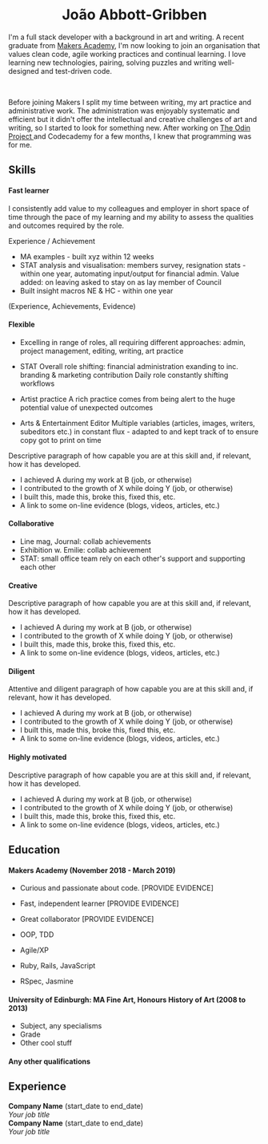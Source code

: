 <h1 align="center">João Abbott-Gribben</h1>
<p>I'm a full stack developer with a background in art and writing. A recent graduate from <a href="https://makers.tech/hire/">Makers Academy</a>, I'm now looking to join an organisation that values clean code, agile working practices and continual learning. I love learning new technologies, pairing, solving puzzles and writing well-designed and test-driven code.</p>
<br>
<p>Before joining Makers I split my time between writing, my art practice and administrative work. The administration was enjoyably systematic and efficient but it didn't offer the intellectual and creative challenges of art and writing, so I started to look for something new. After working on <a href=https://www.theodinproject.com/courses>The Odin Project </a> and Codecademy for a few months, I knew that programming was for me.</p>

## Skills



#### Fast learner

I consistently add value to my colleagues and employer in short space of time through the pace of my learning and my ability to assess the qualities and outcomes required by the role. 

Experience / Achievement
- MA examples - built xyz within 12 weeks  
- STAT analysis and visualisation: members survey, resignation stats - within one year, automating input/output for financial admin. Value added: on leaving asked to stay on as lay member of Council 
- Built insight macros NE & HC - within one year 

(Experience, Achievements, Evidence)

#### Flexible
- Excelling in range of roles, all requiring different approaches: admin, project management, editing, writing, art practice 

- STAT
Overall role shifting: financial administration exanding to inc. branding & marketing contribution
Daily role constantly shifting workflows

- Artist practice
A rich practice comes from being alert to the huge potential value of unexpected outcomes

- Arts & Entertainment Editor
Multiple variables (articles, images, writers, subeditors etc.) in constant flux - adapted to and kept track of to ensure copy got to print on time

Descriptive paragraph of how capable you are at this skill and, if relevant, how it has developed.

- I achieved A during my work at B (job, or otherwise)
- I contributed to the growth of X while doing Y (job, or otherwise)
- I built this, made this, broke this, fixed this, etc.
- A link to some on-line evidence (blogs, videos, articles, etc.)

#### Collaborative

- Line mag, Journal: collab achievements
- Exhibition w. Emilie: collab achievement
- STAT: small office team rely on each other's support and supporting each other

#### Creative

Descriptive paragraph of how capable you are at this skill and, if relevant, how it has developed.

- I achieved A during my work at B (job, or otherwise)
- I contributed to the growth of X while doing Y (job, or otherwise)
- I built this, made this, broke this, fixed this, etc.
- A link to some on-line evidence (blogs, videos, articles, etc.)

#### Diligent 

Attentive and diligent paragraph of how capable you are at this skill and, if relevant, how it has developed.

- I achieved A during my work at B (job, or otherwise)
- I contributed to the growth of X while doing Y (job, or otherwise)
- I built this, made this, broke this, fixed this, etc.
- A link to some on-line evidence (blogs, videos, articles, etc.)

#### Highly motivated

Descriptive paragraph of how capable you are at this skill and, if relevant, how it has developed.

- I achieved A during my work at B (job, or otherwise)
- I contributed to the growth of X while doing Y (job, or otherwise)
- I built this, made this, broke this, fixed this, etc.
- A link to some on-line evidence (blogs, videos, articles, etc.)

## Education

#### Makers Academy (November 2018 - March 2019)

- Curious and passionate about code. [PROVIDE EVIDENCE]
- Fast, independent learner [PROVIDE EVIDENCE]
- Great collaborator [PROVIDE EVIDENCE]

- OOP, TDD
- Agile/XP
- Ruby, Rails, JavaScript
- RSpec, Jasmine

#### University of Edinburgh: MA Fine Art, Honours History of Art (2008 to 2013)

- Subject, any specialisms
- Grade
- Other cool stuff

#### Any other qualifications

## Experience

**Company Name** (start_date to end_date)    
*Your job title*  
**Company Name** (start_date to end_date)   
*Your job title*  
